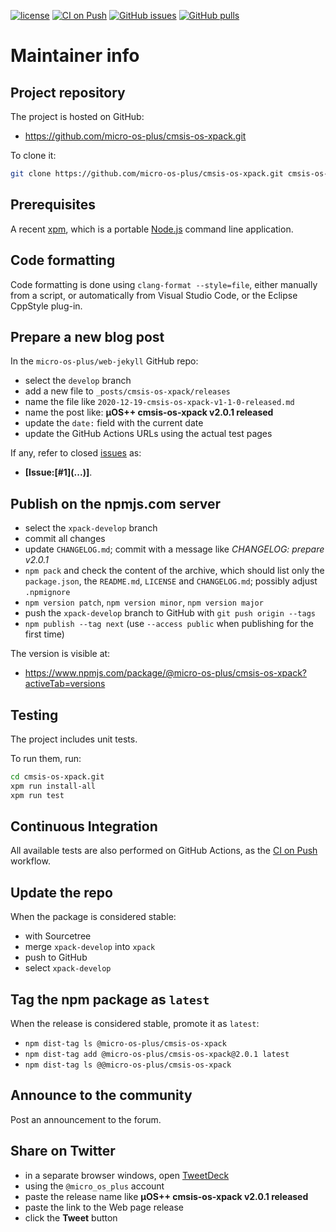 [![license](https://img.shields.io/github/license/micro-os-plus/cmsis-os-xpack)](https://github.com/micro-os-plus/cmsis-os-xpack/blob/xpack/LICENSE)
[![CI on Push](https://github.com/micro-os-plus/cmsis-os-xpack/workflows/CI%20on%20Push/badge.svg)](https://github.com/micro-os-plus/cmsis-os-xpack/actions?query=workflow%3A%22CI+on+Push%22)
[![GitHub issues](https://img.shields.io/github/issues/micro-os-plus/cmsis-os-xpack.svg)](https://github.com/micro-os-plus/cmsis-os-xpack/issues/)
[![GitHub pulls](https://img.shields.io/github/issues-pr/micro-os-plus/cmsis-os-xpack.svg)](https://github.com/micro-os-plus/cmsis-os-xpack/pulls)

# Maintainer info

## Project repository

The project is hosted on GitHub:

- https://github.com/micro-os-plus/cmsis-os-xpack.git

To clone it:

```sh
git clone https://github.com/micro-os-plus/cmsis-os-xpack.git cmsis-os-xpack.git
```

## Prerequisites

A recent [xpm](https://xpack.github.io/xpm/), which is a portable
[Node.js](https://nodejs.org/) command line application.

## Code formatting

Code formatting is done using `clang-format --style=file`, either manually
from a script, or automatically from Visual Studio Code, or the Eclipse
CppStyle plug-in.

## Prepare a new blog post

In the `micro-os-plus/web-jekyll` GitHub repo:

- select the `develop` branch
- add a new file to `_posts/cmsis-os-xpack/releases`
- name the file like `2020-12-19-cmsis-os-xpack-v1-1-0-released.md`
- name the post like: **µOS++ cmsis-os-xpack v2.0.1 released**
- update the `date:` field with the current date
- update the GitHub Actions URLs using the actual test pages

If any, refer to closed
[issues](https://github.com/micro-os-plus/cmsis-os-xpack/issues/)
as:

- **[Issue:\[#1\]\(...\)]**.

## Publish on the npmjs.com server

- select the `xpack-develop` branch
- commit all changes
- update `CHANGELOG.md`; commit with a message like _CHANGELOG: prepare v2.0.1_
- `npm pack` and check the content of the archive, which should list
  only the `package.json`, the `README.md`, `LICENSE` and `CHANGELOG.md`;
  possibly adjust `.npmignore`
- `npm version patch`, `npm version minor`, `npm version major`
- push the `xpack-develop` branch to GitHub with `git push origin --tags`
- `npm publish --tag next` (use `--access public` when publishing for
  the first time)

The version is visible at:

- https://www.npmjs.com/package/@micro-os-plus/cmsis-os-xpack?activeTab=versions

## Testing

The project includes unit tests.

To run them, run:

```sh
cd cmsis-os-xpack.git
xpm run install-all
xpm run test
```

## Continuous Integration

All available tests are also performed on GitHub Actions, as the
[CI on Push](https://github.com/micro-os-plus/cmsis-os-xpack/actions?query=workflow%3A%22CI+on+Push%22)
workflow.

## Update the repo

When the package is considered stable:

- with Sourcetree
- merge `xpack-develop` into `xpack`
- push to GitHub
- select `xpack-develop`

## Tag the npm package as `latest`

When the release is considered stable, promote it as `latest`:

- `npm dist-tag ls @micro-os-plus/cmsis-os-xpack`
- `npm dist-tag add @micro-os-plus/cmsis-os-xpack@2.0.1 latest`
- `npm dist-tag ls @@micro-os-plus/cmsis-os-xpack`

## Announce to the community

Post an announcement to the forum.

## Share on Twitter

- in a separate browser windows, open [TweetDeck](https://tweetdeck.twitter.com/)
- using the `@micro_os_plus` account
- paste the release name like **µOS++ cmsis-os-xpack v2.0.1 released**
- paste the link to the Web page release
- click the **Tweet** button
